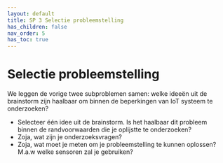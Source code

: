 ```yaml
---
layout: default
title: SP 3 Selectie probleemstelling
has_children: false
nav_order: 5
has_toc: true
---
```


# Selectie probleemstelling

We leggen de vorige twee subproblemen samen: welke ideeën uit de brainstorm zijn haalbaar om binnen de beperkingen van IoT systeem te onderzoeken?
* Selecteer één idee uit de brainstorm. Is het haalbaar dit probleem binnen de randvoorwaarden die je oplijstte te onderzoeken?
* Zoja, wat zijn je onderzoeksvragen? 
* Zoja, wat moet je meten om je probleemstelling te kunnen oplossen? M.a.w welke sensoren zal je gebruiken?


